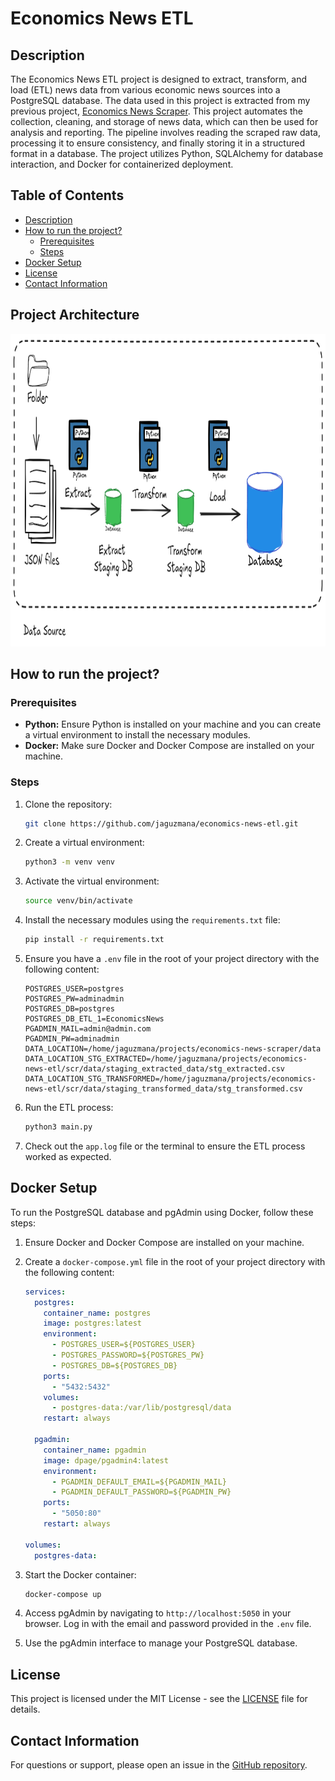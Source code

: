 # Economics News ETL

## Description
The Economics News ETL project is designed to extract, transform, and load (ETL) news data from various economic news sources into a PostgreSQL database. The data used in this project is extracted from my previous project, [Economics News Scraper](https://github.com/jaguzmana/economics-news-scraper). This project automates the collection, cleaning, and storage of news data, which can then be used for analysis and reporting. The pipeline involves reading the scraped raw data, processing it to ensure consistency, and finally storing it in a structured format in a database. The project utilizes Python, SQLAlchemy for database interaction, and Docker for containerized deployment.

## Table of Contents
- [Description](#description)
- [How to run the project?](#how-to-run-the-project)
  - [Prerequisites](#prerequisites)
  - [Steps](#steps)
- [Docker Setup](#docker-setup)
- [License](#license)
- [Contact Information](#contact-information)

## Project Architecture
<img src="assets/images/data_architecture.png" height="500px">

## How to run the project?

### Prerequisites
- **Python:** Ensure Python is installed on your machine and you can create a virtual environment to install the necessary modules.
- **Docker:** Make sure Docker and Docker Compose are installed on your machine.

### Steps
1. Clone the repository:
   ```bash
   git clone https://github.com/jaguzmana/economics-news-etl.git
   ```

2. Create a virtual environment:
   ```bash
   python3 -m venv venv
   ```

3. Activate the virtual environment:
   ```bash
   source venv/bin/activate
   ```

4. Install the necessary modules using the `requirements.txt` file:
   ```bash
   pip install -r requirements.txt
   ```

5. Ensure you have a `.env` file in the root of your project directory with the following content:
   ```env
   POSTGRES_USER=postgres
   POSTGRES_PW=adminadmin
   POSTGRES_DB=postgres
   POSTGRES_DB_ETL_1=EconomicsNews
   PGADMIN_MAIL=admin@admin.com
   PGADMIN_PW=adminadmin
   DATA_LOCATION=/home/jaguzmana/projects/economics-news-scraper/data
   DATA_LOCATION_STG_EXTRACTED=/home/jaguzmana/projects/economics-news-etl/scr/data/staging_extracted_data/stg_extracted.csv
   DATA_LOCATION_STG_TRANSFORMED=/home/jaguzmana/projects/economics-news-etl/scr/data/staging_transformed_data/stg_transformed.csv
   ```

6. Run the ETL process:
   ```bash
   python3 main.py
   ```

7. Check out the `app.log` file or the terminal to ensure the ETL process worked as expected.

## Docker Setup

To run the PostgreSQL database and pgAdmin using Docker, follow these steps:

1. Ensure Docker and Docker Compose are installed on your machine.

2. Create a `docker-compose.yml` file in the root of your project directory with the following content:
   ```yaml
   services:
     postgres:
       container_name: postgres
       image: postgres:latest
       environment:
         - POSTGRES_USER=${POSTGRES_USER}
         - POSTGRES_PASSWORD=${POSTGRES_PW}
         - POSTGRES_DB=${POSTGRES_DB}
       ports:
         - "5432:5432"
       volumes:
         - postgres-data:/var/lib/postgresql/data
       restart: always

     pgadmin:
       container_name: pgadmin
       image: dpage/pgadmin4:latest
       environment:
         - PGADMIN_DEFAULT_EMAIL=${PGADMIN_MAIL}
         - PGADMIN_DEFAULT_PASSWORD=${PGADMIN_PW}
       ports:
         - "5050:80"
       restart: always

   volumes:
     postgres-data:
   ```

3. Start the Docker container:
   ```bash
   docker-compose up
   ```

4. Access pgAdmin by navigating to `http://localhost:5050` in your browser. Log in with the email and password provided in the `.env` file.

5. Use the pgAdmin interface to manage your PostgreSQL database.

## License
This project is licensed under the MIT License - see the [LICENSE](LICENSE) file for details.

## Contact Information
For questions or support, please open an issue in the [GitHub repository](https://github.com/jaguzmana/economics-news-etl/issues).
